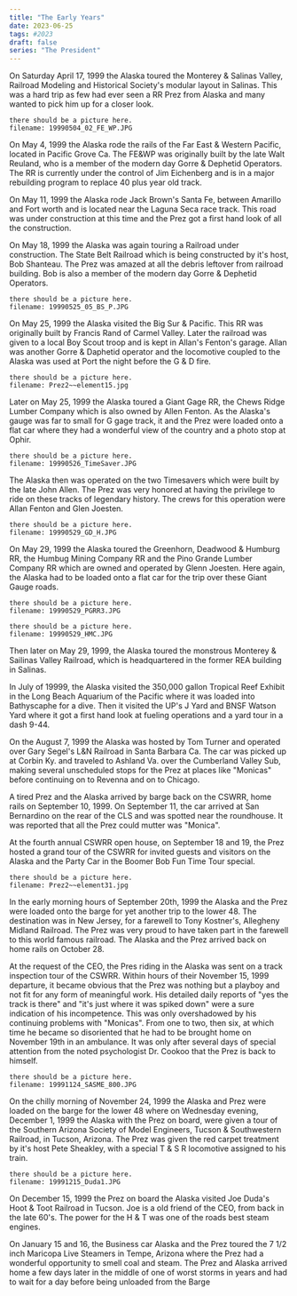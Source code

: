 ```yaml
---
title: "The Early Years"
date: 2023-06-25
tags: #2023
draft: false
series: "The President"
---
```


On Saturday April 17, 1999 the Alaska toured the Monterey & Salinas Valley, Railroad Modeling and Historical Society's modular layout in Salinas.  This was a hard trip as few had ever seen a RR Prez from Alaska and many wanted to pick him up for a closer look.

```
there should be a picture here.
filename: 19990504_02_FE_WP.JPG
```

On May 4, 1999 the Alaska rode the rails of the Far East & Western Pacific, located in Pacific Grove Ca.  The FE&WP was originally built by the late Walt Reuland, who is a member of the modern day Gorre & Dephetid Operators.  The RR is currently under the control of Jim Eichenberg and is in a major rebuilding program to replace 40 plus year old track.

On May 11, 1999 the Alaska rode Jack Brown's Santa Fe, between Amarillo and Fort worth and is located near the Laguna Seca race track.  This road was under construction at this time and the Prez got a first hand look of all the construction.

On May 18, 1999 the Alaska was again touring a Railroad under construction.  The State Belt Railroad which is being constructed by it's host, Bob Shanteau.  The Prez was amazed at all the debris leftover from railroad building.  Bob is also a member of the modern day Gorre & Dephetid Operators.

```
there should be a picture here.
filename: 19990525_05_BS_P.JPG
```

On May 25, 1999 the Alaska visited the Big Sur & Pacific.  This RR was originally built by Francis Rand of Carmel Valley.  Later the railroad was given to a local Boy Scout troop and is kept in Allan's Fenton's garage.  Allan was another Gorre & Daphetid operator and the locomotive coupled to the Alaska was used at Port the night before the G & D fire.

```
there should be a picture here.
filename: Prez2~~element15.jpg
```

Later on May 25, 1999 the Alaska toured a Giant Gage RR, the Chews Ridge Lumber Company which is also owned by Allen Fenton.  As the Alaska's gauge was far to small for G gage track, it and the Prez were loaded onto a flat car where they had a wonderful view of the country and a photo stop at Ophir.

```
there should be a picture here.
filename: 19990526_TimeSaver.JPG
```

The Alaska then was operated on the two Timesavers which were built by the late John Allen.  The Prez was very honored at having the privilege to ride on these tracks of legendary history.  The crews for this operation were Allan Fenton and Glen Joesten.

```
there should be a picture here.
filename: 19990529_GD_H.JPG
```

On May 29, 1999 the Alaska toured the Greenhorn, Deadwood & Humburg RR, the Humbug Mining Company RR and the Pino Grande Lumber Company RR which are owned and operated by Glenn Joesten.  Here again, the Alaska had to be loaded onto a flat car for the trip over these Giant Gauge roads.  

```
there should be a picture here.
filename: 19990529_PGRR3.JPG
```

```
there should be a picture here.
filename: 19990529_HMC.JPG
```

Then later on May 29, 1999, the Alaska toured the monstrous Monterey & Sailinas Valley Railroad, which is headquartered in the former REA building in Salinas. 

In July of 19999, the Alaska visited the 350,000 gallon Tropical Reef Exhibit in the Long Beach Aquarium of the Pacific where it was loaded into Bathyscaphe for a dive.  Then it visited the UP's J Yard and BNSF Watson Yard where it got a first hand look at fueling operations and  a yard tour in a dash 9-44.

On the August 7, 1999 the Alaska was hosted by Tom Turner and operated over Gary Segel's L&N Railroad in Santa Barbara Ca.  The car was picked up at Corbin Ky. and traveled to Ashland Va. over the Cumberland Valley Sub, making several unscheduled stops for the Prez at places like "Monicas" before continuing on to Revenna and on to Chicago.

A tired Prez and the Alaska arrived by barge back on the CSWRR, home rails on September 10, 1999.  On September 11, the car arrived at San Bernardino on the rear of the CLS and was spotted near the roundhouse.  It was reported that all the Prez could mutter was "Monica".

At the fourth annual CSWRR open house, on September 18 and 19, the Prez hosted a grand tour of the CSWRR for invited guests and visitors on the Alaska and the Party Car in the Boomer Bob Fun Time Tour special. 

```
there should be a picture here.
filename: Prez2~~element31.jpg
```

In the early morning hours of September 20th, 1999 the Alaska and the Prez were loaded onto the barge for yet another trip to the lower 48.  The destination was in New Jersey, for a farewell to Tony Kostner's, Allegheny Midland Railroad.  The Prez was very proud to have taken part in the farewell to this world famous railroad.  The Alaska and the Prez arrived back on home rails on October 28.

At the request of the CEO, the Pres riding in the Alaska was sent on a track inspection tour of the CSWRR.  Within hours of their November 15, 1999 departure, it became obvious that the Prez was nothing but a playboy and not fit for any form of  meaningful work.  His detailed daily reports of "yes the track is there" and "it's just where it was spiked down" were a sure indication of his incompetence.  This was only overshadowed by his continuing problems with "Monicas".  From one to two, then six, at which time he became so disoriented that he had to be brought home on November 19th in an ambulance.  It was only after several days of special attention from the noted psychologist Dr. Cookoo that the Prez is back to himself.

```
there should be a picture here.
filename: 19991124_SASME_800.JPG
```

On the chilly morning of November 24, 1999 the Alaska and Prez were loaded on the barge for the lower 48 where on Wednesday evening, December 1, 1999 the Alaska with the Prez on board, were given a tour of the Southern Arizona Society of Model Engineers, Tucson & Southwestern Railroad, in Tucson, Arizona.  The Prez was given the red carpet treatment by it's host Pete Sheakley, with a special T & S R locomotive assigned to his train.

```
there should be a picture here.
filename: 19991215_Duda1.JPG
```

On December 15, 1999 the Prez on board the Alaska visited Joe Duda's Hoot & Toot Railroad in Tucson.  Joe is a old friend of the CEO, from back in the late 60's.  The power for the H & T was one of the roads best steam engines.

On January 15 and 16, the Business car Alaska and the Prez toured the 7 1/2 inch Maricopa Live Steamers in Tempe, Arizona where the Prez had a wonderful opportunity to smell coal and steam.  The Prez and Alaska arrived home a few days later in the middle of one of worst storms in years and had to wait for a day before being unloaded from the Barge